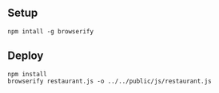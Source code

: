 ## Setup
```
npm intall -g browserify
```

## Deploy
```
npm install
browserify restaurant.js -o ../../public/js/restaurant.js
```
